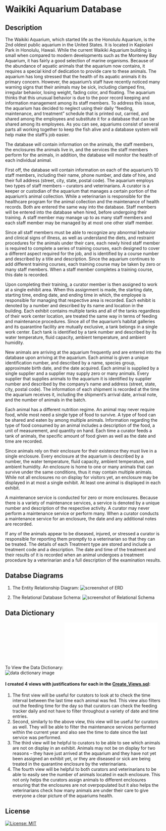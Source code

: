 # Waikiki Aquarium Database

## Description

The Waikiki Aquarium, which started life as the Honolulu Aquarium, is the 2nd oldest public aquarium in the United States. It is located in Kapiolani Park in Honolulu, Hawaii. While the current Waikiki Aquarium building is small when compared to modern developments such as the Monterey Bay Aquarium, it has fairly a good selection of marine organisms. Because of the abundance of aquatic animals that the aquarium now contains, it requires a special kind of dedication to provide care to these animals. The aquarium has long stressed that the health of its aquatic animals it its primary concern. However, the aquarium’s staff have recently noticed many warning signs that their animals may be sick, including clamped fins, irregular behavior, losing weight, fading color, and floating. The aquarium thinks that this unusual behavior is due to the poor record keeping and information management among its staff members. To address this issue, the aquarium has decided to neglect using their daily “feeding, maintenance, and treatment” schedule that is printed out, carried, and shared among the employees and substitute it for a database that can be shared among its employees. As you can see, aquariums consist of several parts all working together to keep the fish alive and a database system will help make the staff’s job easier.

The database will contain information on the animals, the staff members, the enclosures the animals live in, and the services the staff members perform for the animals, in addition, the database will monitor the health of each individual animal.

First off, the database will contain information on each of the aquarium’s 10 staff members, including their name, phone number, and date of hire, and their full address (street, city, state, postal code). The aquarium employs two types of staff members – curators and veterinarians. A curator is a keeper or custodian of the aquarium that manages a certain portion of the aquarium’s animal collection. While a veterinarian is responsible for the healthcare program for the animal collection and the maintenance of health records.
Both are entered the same way into the database. Staff members will be entered into the database when hired, before undergoing their training. A staff member may manage up to as many staff members and each staff member may be managed by at most one other staff member.

Since all staff members must be able to recognize any abnormal behavior and clinical signs of illness, as well as understand the diets, and restraint procedures for the animals under their care, each newly hired staff member is required to complete a series of training courses, each designed to cover a different aspect required for the job, and is identified by a course number and described by a title and description. Since the aquarium continues to add different training courses, each training course may be taken by zero or many staff members. When a staff member completes a training course, this date is recorded.

Upon completing their training, a curator member is then assigned to work at a single exhibit area. When this assignment is made, the starting date, starting time, ending date, and ending time in which, the employee is responsible for managing that respective area is recorded. Each exhibit is denoted by a number and described by its name and location in the building. Each exhibit contains multiple tanks and all of the tanks regardless of their work center location, are treated the same way in terms of feeding and maintenance procedures. Since all of the aquarium’s habitat galleries and its quarantine facility are mutually exclusive, a tank belongs in a single work center. Each tank is identified by a tank number and described by its water temperature, fluid capacity, ambient temperature, and ambient humidity.

New animals are arriving at the aquarium frequently and are entered into the database upon arriving at the aquarium. Each animal is given a unique identification number, and described by a name, species group, approximate birth date, and the date acquired. Each animal is supplied by a single supplier and a supplier may supply zero or many animals. Every supplier that supplies animals to the aquarium it is identified by supplier number and described by the company’s name and address (street, state, city, postal code). The information of each shipment is recorded at the time the aquarium receives it, including the shipment’s arrival date, arrival note, and the number of animals in the batch.

Each animal has a different nutrition regime. An animal may never require food, while most need a single type of food to survive. A type of food can be shared and eaten by among multiple animals. Information regarding the type of food consumed by an animal includes a description of the food, a unit of measurement, and quantity on hand. Each time a curator feeds a tank of animals, the specific amount of food given as well as the date and time are recorded.

Since animals rely on their enclosure for their existence they must live in a single enclosure. Every enclosure at the aquarium is described by a number, the water temperature, fluid capacity, ambient temperature, and ambient humidity. An enclosure is home to one or many animals that can survive under the same conditions, thus it may contain multiple animals. While not all enclosures no on display for visitors yet, an enclosure may be displayed in at most a single exhibit. At least one animal is displayed in each exhibit.

A maintenance service is conducted for zero or more enclosures. Because there is a variety of maintenance services, a service is denoted by a unique number and description of the respective activity. A curator may never perform a maintenance service or perform many. When a curator conducts a maintenance service for an enclosure, the date and any additional notes are recorded.

If any of the animals appear to be diseased, injured, or stressed a curator is responsible for reporting them promptly to a veterinarian so that they can be treated. The details of each Treatment type are stored and include a treatment code and a description. The date and time of the treatment and their results of it is recorded when an animal undergoes a treatment procedure by a veterinarian and a full description of the examination results.

## Databse Diagrams

1. The Entity Relationship Diagram:
   ![screenshot of ERD](./images/Aquarium_ERD_Diagram_Placeholder.jpg)

2. The Relational Database Schema:
   ![screenshot of Relational Schema](./images/Relational_Database_Schema_Placeholder.jpg)

## Data Dictionary

To View the Data Dictionary: ![Data_Dictionary.pdf](Data_Dictionary.pdf)
![data dictionary image](./images/data_dictionary_img.png)

#### I created 4 views with justifications for each in the [Create_Views.sql](Create_Views.sql):

1. The first view will be useful for curators to look at to check the time interval between the last time each animal was fed. This view also filters out the feeding time for the day so that curators can check the feeding tracker daily and not have to filter throughout a variety of date and time entries.
2. Second, similarly to the above view, this view will be useful for curators as well. They will be able to filter the maintenance services performed within the current year and also see the time to date since the last service was performed.
3. The third view will be helpful to curators to be able to see which animals are not on display in an exhibit. Animals may not be on display for two reasons – they have just arrived at the aquarium and they have not yet been assigned an exhibit yet, or they are diseased or sick are being treated in the quarantine enclosure by the veterinarians.
4. The fourth view will be helpful to both curators and veterinarians to be able to easily see the number of animals located in each enclosure. This not only helps the curators assign animals to different enclosures ensuring that the enclosures are not overpopulated but it also helps the veterinarians check how many animals are under their care to give everyone a clear picture of the aquariums health.

## License

[![License: MIT](https://img.shields.io/badge/License-MIT-yellow.svg)](https://opensource.org/licenses/MIT)
